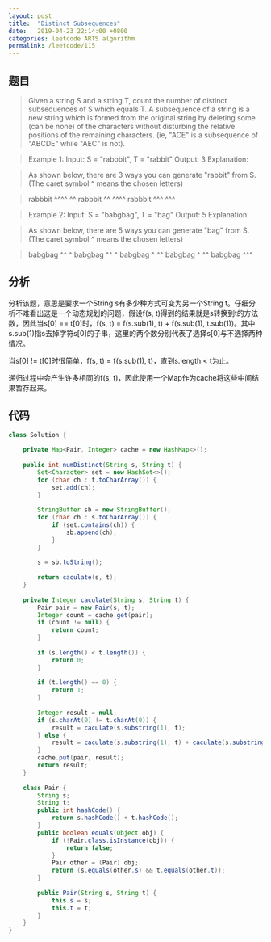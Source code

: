 ```yaml
---
layout: post
title:  "Distinct Subsequences"
date:   2019-04-23 22:14:00 +0800
categories: leetcode ARTS algorithm
permalink: /leetcode/115
---
```


## 题目

> Given a string S and a string T, count the number of distinct subsequences of S which equals T.
> A subsequence of a string is a new string which is formed from the original string by deleting some (can be none) of the characters without disturbing the relative positions of the remaining characters. (ie, "ACE" is a subsequence of "ABCDE" while "AEC" is not).

> Example 1:
Input: S = "rabbbit", T = "rabbit"
Output: 3
Explanation:

> As shown below, there are 3 ways you can generate "rabbit" from S.
(The caret symbol ^ means the chosen letters)

> rabbbit
^^^^ ^^
rabbbit
^^ ^^^^
rabbbit
^^^ ^^^


> Example 2:
Input: S = "babgbag", T = "bag"
Output: 5
Explanation:

> As shown below, there are 5 ways you can generate "bag" from S.
(The caret symbol ^ means the chosen letters)

> babgbag
^^ ^
babgbag
^^    ^
babgbag
^    ^^
babgbag
  ^  ^^
babgbag
    ^^^
    
## 分析
分析该题，意思是要求一个String s有多少种方式可变为另一个String t。仔细分析不难看出这是一个动态规划的问题，假设f(s, t)得到的结果就是s转换到t的方法数，因此当s[0] == t[0]时，f(s, t) = f(s.sub(1), t) + f(s.sub(1), t.sub(1))。其中s.sub(1)指s去掉字符s[0]的子串，这里的两个数分别代表了选择s[0]与不选择两种情况。

当s[0] != t[0]时很简单，f(s, t) = f(s.sub(1), t)，直到s.length < t为止。

递归过程中会产生许多相同的f(s, t)，因此使用一个Map作为cache将这些中间结果暂存起来。

## 代码

``` java
class Solution {
    
    private Map<Pair, Integer> cache = new HashMap<>();
    
    public int numDistinct(String s, String t) {
        Set<Character> set = new HashSet<>();
        for (char ch : t.toCharArray()) {
            set.add(ch);
        }
         
        StringBuffer sb = new StringBuffer();
        for (char ch : s.toCharArray()) {
            if (set.contains(ch)) {
                sb.append(ch);
            }
        }
        
        s = sb.toString();
        
        return caculate(s, t);
    }
    
    private Integer caculate(String s, String t) {
        Pair pair = new Pair(s, t);
        Integer count = cache.get(pair);
        if (count != null) {
            return count;
        }
        
        if (s.length() < t.length()) {
            return 0;
        }
        
        if (t.length() == 0) {
            return 1;
        }  
        
        Integer result = null;
        if (s.charAt(0) != t.charAt(0)) {
            result = caculate(s.substring(1), t);
        } else {
            result = caculate(s.substring(1), t) + caculate(s.substring(1), t.substring(1));
        }
        cache.put(pair, result);
        return result;
    }
    
    class Pair {
        String s;
        String t;
        public int hashCode() {
            return s.hashCode() + t.hashCode();
        }
        public boolean equals(Object obj) {
            if (!Pair.class.isInstance(obj)) {
                return false;
            }
            Pair other = (Pair) obj;
            return (s.equals(other.s) && t.equals(other.t));
        }
        
        public Pair(String s, String t) {
            this.s = s;
            this.t = t;
        }
    }
}
```